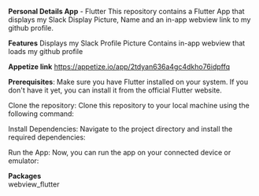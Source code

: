 **Personal Details App** - Flutter
This repository contains a Flutter App that displays my Slack Display Picture, Name and an in-app webview link to my github profile.

**Features**
Displays my Slack Profile Picture
Contains in-app webview that loads my github profile

**Appetize link**
https://appetize.io/app/2tdyan636a4gc4dkho76idpffq


**Prerequisites**: Make sure you have Flutter installed on your system. If you don't have it yet, you can install it from the official Flutter website.

Clone the repository: Clone this repository to your local machine using the following command:

Install Dependencies: Navigate to the project directory and install the required dependencies:

Run the App: Now, you can run the app on your connected device or emulator:

**Packages**     
webview_flutter
